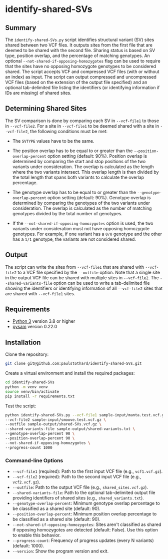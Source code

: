# identify-shared-SVs

## Summary

The `identify-shared-SVs.py` script identifies structural variant (SV) sites shared between two VCF files. It outputs sites from the first file that are deemed to be shared with the second file. Sharing status is based on SV type, position overlap, and the percentage of matching genotypes. An optional `--not-shared-if-opposing-homozygotes` flag can be used to require that the sites have no opposing homozygote genotypes to be considered shared. The script accepts VCF and compressed VCF files (with or without an index) as input. The script can output compressed and uncompressed VCF files (based on the extension of the output file specified) and an optional tab-delimited file listing the identifiers (or identifying information if IDs are missing) of shared sites.

## Determining Shared Sites

The SV comparison is done by comparing each SV in `--vcf-file1` to those in `--vcf-file2`. For a site in `--vcf-file1` to be deemed shared with a site in `--vcf-file2`, the following conditions must be met:

- The `SVTYPE` values have to be the same.

- The position overlap has to be equal to or greater than the `--position-overlap-percent` option setting (default: 90%). Position overlap is determined by comparing the start and stop positions of the two variants under consideration. The overlap is calculated as the length where the two variants intersect. This overlap length is then divided by the total length that spans both variants to calculate the overlap percentage.

- The genotype overlap has to be equal to or greater than the `--genotype-overlap-percent` option setting (default: 90%). Genotype overlap is determined by comparing the genotypes of the two variants under consideration. The overlap is calculated as the number of matching genotypes divided by the total number of genotypes.

- If the `--not-shared-if-opposing-homozygotes` option is used, the two variants under consideration must not have opposing homozygote genotypes. For example, if one variant has a `0/0` genotype and the other has a `1/1` genotype, the variants are not considered shared.

## Output

The script can write the sites from `--vcf-file1` that are shared with `--vcf-file2` to a VCF file specified by the `--outfile` option. Note that a single site in the output VCF file can be shared with multiple sites in `--vcf-file2`. The `--shared-variants-file` option can be used to write a tab-delimited file showing the identifiers or identifying information of all `--vcf-file2` sites that are shared with `--vcf-file1` sites.

## Requirements

- [Python 3](https://www.python.org/) version 3.8 or higher
- [pysam](https://pysam.readthedocs.io/en/latest/) version 0.22.0

## Installation

Clone the repository:

```bash
git clone git@github.com:paulstothard/identify-shared-SVs.git
```

Create a virtual environment and install the required packages:

```bash
cd identify-shared-SVs
python -m venv venv
source venv/bin/activate
pip install -r requirements.txt
```

Test the script:

```bash
python identify-shared-SVs.py --vcf-file1 sample-input/manta.test.vcf.gz \
--vcf-file2 sample-input/smoove.test.vcf.gz \
--outfile sample-output/shared-SVs.vcf.gz \
--shared-variants-file sample-output/shared-variants.txt \
--genotype-overlap-percent 90 \
--position-overlap-percent 90 \
--not-shared-if-opposing-homozygotes \
--progress-count 1000
```

### Command-line Options

- `--vcf-file1` (required): Path to the first input VCF file (e.g., `vcf1.vcf.gz`).
- `--vcf-file2` (required): Path to the second input VCF file (e.g., `vcf2.vcf.gz`).
- `--outfile`: Path to the output VCF file (e.g., `shared_sites.vcf.gz`).
- `--shared-variants-file`: Path to the optional tab-delimited output file providing identifiers of shared sites (e.g., `shared_variants.txt`).
- `--genotype-overlap-percent`: Minimum genotype overlap percentage to be classified as a shared site (default: 90).
- `--position-overlap-percent`: Minimum position overlap percentage to be classified as a shared site (default: 90).
- `--not-shared-if-opposing-homozygotes`: Sites aren't classified as shared if opposing homozygotes are detected (default: False). Use this option to enable this behavior.
- `--progress-count`: Frequency of progress updates (every N variants) (default: 1000).
- `--version`: Show the program version and exit.
